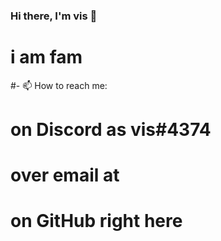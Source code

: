 ### Hi there, I'm vis 👋

# i am fam

#- 📫 How to reach me:

# on Discord as vis#4374
# over email at
# on GitHub right here

<!--
**vis2x/vis2x** is a ✨ _special_ ✨ repository because its `README.md` (this file) appears on your GitHub profile.

Here are some ideas to get you started:

- 🔭 I’m currently working on ...
- 🌱 I’m currently learning ...
- 👯 I’m looking to collaborate on ...
- 🤔 I’m looking for help with ...
- 💬 Ask me about ...

- 😄 Pronouns: ...
- ⚡ Fun fact: ...
-->

